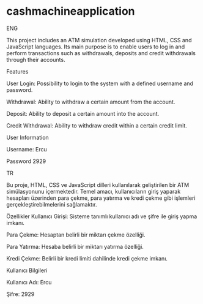 # cashmachineapplication

ENG

This project includes an ATM simulation developed using HTML, CSS and JavaScript languages. Its main purpose is to enable users to log in and perform transactions such as withdrawals, deposits and credit withdrawals through their accounts.

Features

User Login: Possibility to login to the system with a defined username and password.

Withdrawal: Ability to withdraw a certain amount from the account.

Deposit: Ability to deposit a certain amount into the account.

Credit Withdrawal: Ability to withdraw credit within a certain credit limit.

User Information

Username: Ercu

Password 2929


TR

Bu proje, HTML, CSS ve JavaScript dilleri kullanılarak geliştirilen bir ATM simülasyonunu içermektedir. Temel amacı, kullanıcıların giriş yaparak hesapları üzerinden para çekme, para yatırma ve kredi çekme gibi işlemleri gerçekleştirebilmelerini sağlamaktır.

Özellikler
Kullanıcı Girişi: Sisteme tanımlı kullanıcı adı ve şifre ile giriş yapma imkanı.

Para Çekme: Hesaptan belirli bir miktarı çekme özelliği.

Para Yatırma: Hesaba belirli bir miktarı yatırma özelliği.

Kredi Çekme: Belirli bir kredi limiti dahilinde kredi çekme imkanı.

Kullanıcı Bilgileri

Kullanıcı Adı: Ercu

Şifre: 2929
